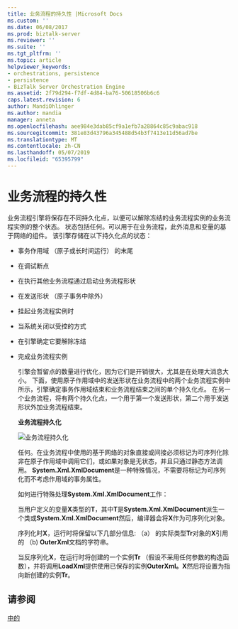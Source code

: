 ```yaml
---
title: 业务流程的持久性 |Microsoft Docs
ms.custom: ''
ms.date: 06/08/2017
ms.prod: biztalk-server
ms.reviewer: ''
ms.suite: ''
ms.tgt_pltfrm: ''
ms.topic: article
helpviewer_keywords:
- orchestrations, persistence
- persistence
- BizTalk Server Orchestration Engine
ms.assetid: 2f79d294-f7df-4d84-ba76-50618506b6c6
caps.latest.revision: 6
author: MandiOhlinger
ms.author: mandia
manager: anneta
ms.openlocfilehash: aee984e3dab85cf9a1efb7a28864c85c9abac918
ms.sourcegitcommit: 381e83d43796a345488d54b3f7413e11d56ad7be
ms.translationtype: MT
ms.contentlocale: zh-CN
ms.lasthandoff: 05/07/2019
ms.locfileid: "65395799"
---
```

# <a name="persistence-in-orchestrations"></a>业务流程的持久性
业务流程引擎将保存在不同持久化点，以便可以解除冻结的业务流程实例的业务流程实例的整个状态。 状态包括任何。可以用于在业务流程，此外消息和变量的基于网络的组件。 该引擎存储在以下持久化点的状态：  
  
- 事务作用域 （原子或长时间运行） 的末尾  
  
- 在调试断点  
  
- 在执行其他业务流程通过启动业务流程形状  
  
- 在发送形状 （原子事务中除外）  
  
- 挂起业务流程实例时  
  
- 当系统关闭以受控的方式  
  
- 在引擎确定它要解除冻结  
  
- 完成业务流程实例  
  
  引擎会暂留点的数量进行优化，因为它们是开销很大，尤其是在处理大消息大小。 下面，使用原子作用域中的发送形状在业务流程中的两个业务流程实例中所示，引擎确定事务作用域结束和业务流程结束之间的单个持久化点。 在另一个业务流程，将有两个持久化点，一个用于第一个发送形状，第二个用于发送形状外加业务流程结束。  
  
  **业务流程持久化**  
  
  ![业务流程持久化](../core/media/bts-trans-orch-fig2.gif "BTS_Trans_Orch_Fig2")  
  
  任何。在业务流程中使用的基于网络的对象直接或间接必须标记为可序列化除非在原子作用域中调用它们，或如果对象是无状态，并且只通过静态方法调用。 **System.Xml.XmlDocument**是一种特殊情况，不需要将标记为可序列化而不考虑作用域的事务属性。  
  
  如何进行特殊处理**System.Xml.XmlDocument**工作：  
  
  当用户定义的变量**X**类型的**T**，其中**T**是**System.Xml.XmlDocument**派生一个类或**System.Xml.XmlDocument**然后，编译器会将**X**作为可序列化对象。  
  
  序列化时**X**，运行时将保留以下几部分信息: （a） 的实际类型**Tr**对象的**X**引用的 （b) **OuterXml**文档的字符串。  
  
  当反序列化**X**，在运行时将创建的一个实例**Tr** （假设不采用任何参数的构造函数），并将调用**LoadXml**提供使用已保存的实例**OuterXml。X**然后将设置为指向新创建的实例**Tr**。  
  
## <a name="see-also"></a>请参阅  
 [中的](../core/transactions.md)